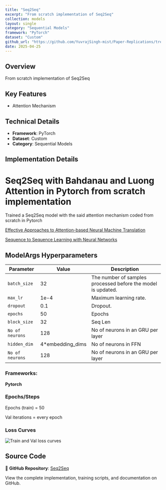 ```yaml
---
title: "Seq2Seq"
excerpt: "From scratch implementation of Seq2Seq"
collection: models
layout: single
category: "Sequential Models"
framework: "PyTorch"
dataset: "Custom"
github_url: "https://github.com/YuvrajSingh-mist/Paper-Replications/tree/master/Seq2Seq"
date: 2025-04-25
---
```


## Overview
From scratch implementation of Seq2Seq

## Key Features
- Attention Mechanism

## Technical Details
- **Framework**: PyTorch
- **Dataset**: Custom
- **Category**: Sequential Models

## Implementation Details

# Seq2Seq with Bahdanau and Luong Attention in Pytorch from scratch implementation

Trained a Seq2Seq model with the said attention mechanism  coded from scratch in Pytorch 

[Effective Approaches to Attention-based Neural Machine Translation](https://arxiv.org/abs/1508.04025)

[Sequence to Sequence Learning with Neural Networks](https://arxiv.org/abs/1409.0473)

## ModelArgs Hyperparameters

| Parameter    | Value    | Description                                                                 
|--------------|----------|-----------------------------------------------------------------------------|
| `batch_size` | 32       | The number of samples processed before the model is updated.                |
| `max_lr`     | 1e-4     | Maximum learning rate.                                                      |
| `dropout`    | 0.1      | Dropout.                                                                    |
| `epochs`     | 50       | Epochs                                                                      |           
| `block_size` | 32      | Seq Len                                                                      |
| `No of neurons`| 128      | No of neurons in an GRU per layer                                         |    
| `hidden_dim`| 4*embedding_dims      | No of neurons in FFN                                            |  
| `No of neurons`| 128      | No of neurons in an GRU per layer                                         |  

### Frameworks:
**Pytorch**

### Epochs/Steps
Epochs (train) = 50

Val iterations = every epoch

### Loss Curves

![Train and Val loss curves](img/loss_curves.jpg)

## Source Code
📁 **GitHub Repository**: [Seq2Seq](https://github.com/YuvrajSingh-mist/Paper-Replications/tree/master/Seq2Seq)

View the complete implementation, training scripts, and documentation on GitHub.

